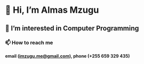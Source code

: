 # 👋 Hi, I’m Almas Mzugu
## 👀 I’m interested in Computer Programming
### 📫 How to reach me 
#### email (imzugu.me@gmail.com),  phone (+255 659 329 435)

<!---
mzugu/mzugu is a ✨ special ✨ repository because its `README.md` (this file) appears on your GitHub profile.
You can click the Preview link to take a look at your changes.
--->
